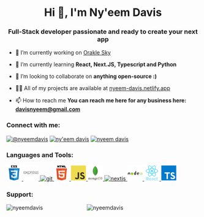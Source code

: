 <h1 align="center">Hi 👋, I'm Ny'eem Davis</h1>
<h3 align="center">Full-Stack developer passionate and ready to create your next app</h3>

- 🔭 I’m currently working on [Orakle Sky](https://github.com/NyeemDavis/OrakleSky/blob/main/README.md)

- 🌱 I’m currently learning **React, Next.JS, Typescript and Python**

- 👯 I’m looking to collaborate on **anything open-source :)**

- 👨‍💻 All of my projects are available at [nyeem-davis.netlify.app](nyeem-davis.netlify.app)

- 📫 How to reach me **You can reach me here for any business here: davisnyeem@gmail.com**

<h3 align="left">Connect with me:</h3>
<p align="left">
<a href="https://dev.to/@nyeemdavis" target="blank"><img align="center" src="https://raw.githubusercontent.com/rahuldkjain/github-profile-readme-generator/master/src/images/icons/Social/devto.svg" alt="@nyeemdavis" height="30" width="40" /></a>
<a href="https://linkedin.com/in/ny'eem davis" target="blank"><img align="center" src="https://raw.githubusercontent.com/rahuldkjain/github-profile-readme-generator/master/src/images/icons/Social/linked-in-alt.svg" alt="ny'eem davis" height="30" width="40" /></a>
<a href="https://stackoverflow.com/users/nyeem davis" target="blank"><img align="center" src="https://raw.githubusercontent.com/rahuldkjain/github-profile-readme-generator/master/src/images/icons/Social/stack-overflow.svg" alt="nyeem davis" height="30" width="40" /></a>
</p>

<h3 align="left">Languages and Tools:</h3>
<p align="left"> <a href="https://www.w3schools.com/css/" target="_blank" rel="noreferrer"> <img src="https://raw.githubusercontent.com/devicons/devicon/master/icons/css3/css3-original-wordmark.svg" alt="css3" width="40" height="40"/> </a> <a href="https://expressjs.com" target="_blank" rel="noreferrer"> <img src="https://raw.githubusercontent.com/devicons/devicon/master/icons/express/express-original-wordmark.svg" alt="express" width="40" height="40"/> </a> <a href="https://git-scm.com/" target="_blank" rel="noreferrer"> <img src="https://www.vectorlogo.zone/logos/git-scm/git-scm-icon.svg" alt="git" width="40" height="40"/> </a> <a href="https://www.w3.org/html/" target="_blank" rel="noreferrer"> <img src="https://raw.githubusercontent.com/devicons/devicon/master/icons/html5/html5-original-wordmark.svg" alt="html5" width="40" height="40"/> </a> <a href="https://developer.mozilla.org/en-US/docs/Web/JavaScript" target="_blank" rel="noreferrer"> <img src="https://raw.githubusercontent.com/devicons/devicon/master/icons/javascript/javascript-original.svg" alt="javascript" width="40" height="40"/> </a> <a href="https://www.mongodb.com/" target="_blank" rel="noreferrer"> <img src="https://raw.githubusercontent.com/devicons/devicon/master/icons/mongodb/mongodb-original-wordmark.svg" alt="mongodb" width="40" height="40"/> </a> <a href="https://nextjs.org/" target="_blank" rel="noreferrer"> <img src="https://cdn.worldvectorlogo.com/logos/nextjs-2.svg" alt="nextjs" width="40" height="40"/> </a> <a href="https://nodejs.org" target="_blank" rel="noreferrer"> <img src="https://raw.githubusercontent.com/devicons/devicon/master/icons/nodejs/nodejs-original-wordmark.svg" alt="nodejs" width="40" height="40"/> </a> <a href="https://reactjs.org/" target="_blank" rel="noreferrer"> <img src="https://raw.githubusercontent.com/devicons/devicon/master/icons/react/react-original-wordmark.svg" alt="react" width="40" height="40"/> </a> <a href="https://www.typescriptlang.org/" target="_blank" rel="noreferrer"> <img src="https://raw.githubusercontent.com/devicons/devicon/master/icons/typescript/typescript-original.svg" alt="typescript" width="40" height="40"/> </a> </p>

<h3 align="left">Support:</h3>
<p><a href="https://www.buymeacoffee.com/nyeemdavis"> <img align="left" src="https://cdn.buymeacoffee.com/buttons/v2/default-yellow.png" height="50" width="210" alt="nyeemdavis" /></a><a href="https://ko-fi.com/nyeemdavis"> <img align="left" src="https://cdn.ko-fi.com/cdn/kofi3.png?v=3" height="50" width="210" alt="nyeemdavis" /></a></p><br><br>


